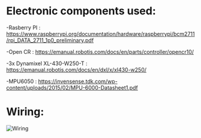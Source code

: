 # Electronic components used:

  -Rasberry PI : https://www.raspberrypi.org/documentation/hardware/raspberrypi/bcm2711/rpi_DATA_2711_1p0_preliminary.pdf
  
  -Open CR : https://emanual.robotis.com/docs/en/parts/controller/opencr10/
  
  -3x Dynamixel XL-430-W250-T : https://emanual.robotis.com/docs/en/dxl/x/xl430-w250/
  
  -MPU6050 : https://invensense.tdk.com/wp-content/uploads/2015/02/MPU-6000-Datasheet1.pdf


# Wiring: 
  ![Wiring](Electric_Wiring.png)
